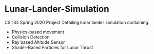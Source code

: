 # Lunar-Lander-Simulation
CS 134 Spring 2020 Project
Detailing lunar lander simulation containing:
- Physics-based movement
- Collision Detection 
- Ray based Altitude Sensor
- Shader-Based Particles for Lunar Thrust

